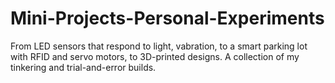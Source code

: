 # Mini-Projects-Personal-Experiments
From LED sensors that respond to light, vabration, to a smart parking lot with RFID and servo motors, to 3D-printed designs. A collection of my tinkering and trial-and-error builds. 
